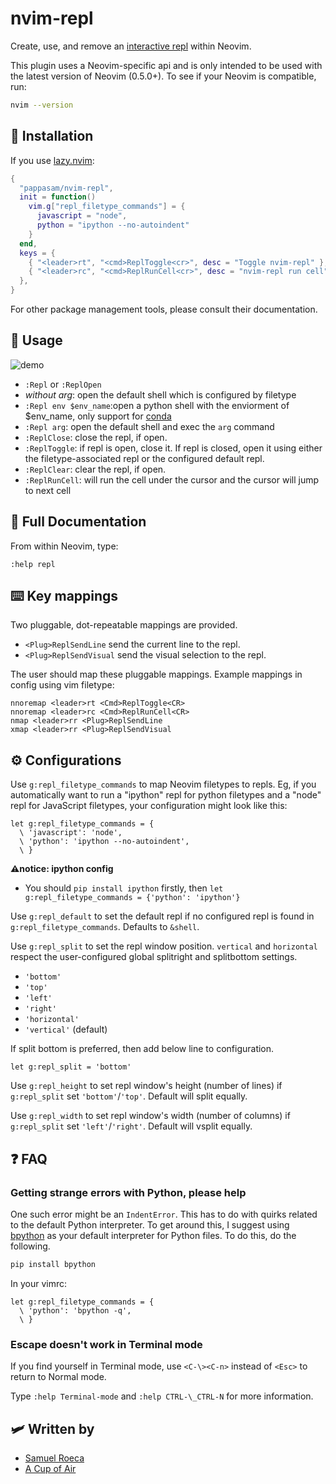 # nvim-repl

Create, use, and remove an [interactive repl](https://en.wikipedia.org/wiki/Read%E2%80%93eval%E2%80%93print_loop) within Neovim.

This plugin uses a Neovim-specific api and is only intended to be used with the latest version of Neovim (0.5.0+). To see if your Neovim is compatible, run:

```bash
nvim --version
```

## :tea: Installation

If you use [lazy.nvim](https://github.com/folke/lazy.nvim):

```lua
{
  "pappasam/nvim-repl",
  init = function()
    vim.g["repl_filetype_commands"] = {
      javascript = "node",
      python = "ipython --no-autoindent"
    }
  end,
  keys = {
    { "<leader>rt", "<cmd>ReplToggle<cr>", desc = "Toggle nvim-repl" },
    { "<leader>rc", "<cmd>ReplRunCell<cr>", desc = "nvim-repl run cell" },
  },
}
```

For other package management tools, please consult their documentation.

## :toolbox: Usage

![demo](images/nvim-repl-demo.gif)

- `:Repl` or `:ReplOpen`
- _without arg_: open the default shell which is configured by filetype
- `:Repl env $env_name`:open a python shell with the enviorment of $env_name, only support for [conda](https://www.anaconda.com/)
- `:Repl arg`: open the default shell and exec the `arg` command
- `:ReplClose`: close the repl, if open.
- `:ReplToggle`: if repl is open, close it. If repl is closed, open it using either the filetype-associated repl or the configured default repl.
- `:ReplClear`: clear the repl, if open.
- `:ReplRunCell`: will run the cell under the cursor and the cursor will jump to next cell

## :book: Full Documentation

From within Neovim, type:

```vim
:help repl
```

## :keyboard: Key mappings

Two pluggable, dot-repeatable mappings are provided.

- `<Plug>ReplSendLine` send the current line to the repl.
- `<Plug>ReplSendVisual` send the visual selection to the repl.

The user should map these pluggable mappings. Example mappings in config using vim filetype:

```vim
nnoremap <leader>rt <Cmd>ReplToggle<CR>
nnoremap <leader>rc <Cmd>ReplRunCell<CR>
nmap <leader>rr <Plug>ReplSendLine
xmap <leader>rr <Plug>ReplSendVisual
```

## :gear: Configurations

Use `g:repl_filetype_commands` to map Neovim filetypes to repls. Eg, if you automatically want to run a "ipython" repl for python filetypes and a "node" repl for JavaScript filetypes, your configuration might look like this:

```vim
let g:repl_filetype_commands = {
  \ 'javascript': 'node',
  \ 'python': 'ipython --no-autoindent',
  \ }
```

**:warning:notice: ipython config**

- You should `pip install ipython` firstly, then `let g:repl_filetype_commands = {'python': 'ipython'}`

Use `g:repl_default` to set the default repl if no configured repl is found in `g:repl_filetype_commands`. Defaults to `&shell`.

Use `g:repl_split` to set the repl window position. `vertical` and `horizontal` respect the user-configured global splitright and splitbottom settings.

- `'bottom'`
- `'top'`
- `'left'`
- `'right'`
- `'horizontal'`
- `'vertical'` (default)

If split bottom is preferred, then add below line to configuration.

```vim
let g:repl_split = 'bottom'
```

Use `g:repl_height` to set repl window's height (number of lines) if `g:repl_split` set `'bottom'`/`'top'`. Default will split equally.

Use `g:repl_width` to set repl window's width (number of columns) if `g:repl_split` set `'left'`/`'right'`. Default will vsplit equally.

## :question: FAQ

### Getting strange errors with Python, please help

One such error might be an `IndentError`. This has to do with quirks related to the default Python interpreter. To get around this, I suggest using [bpython](https://github.com/bpython/bpython) as your default interpreter for Python files. To do this, do the following.

```bash
pip install bpython
```

In your vimrc:

```vim
let g:repl_filetype_commands = {
  \ 'python': 'bpython -q',
  \ }
```

### Escape doesn't work in Terminal mode

If you find yourself in Terminal mode, use `<C-\><C-n>` instead of `<Esc>` to return to Normal mode.

Type `:help Terminal-mode` and `:help CTRL-\_CTRL-N` for more information.

## :small_airplane: Written by

- [Samuel Roeca](https://samroeca.com/)
- [A Cup of Air](https://acupofair.github.io/)
